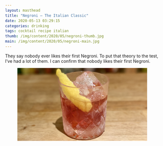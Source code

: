 ```yaml
---
layout: masthead
title: "Negroni – The Italian Classic"
date: 2020-05-13 03:29:15
categories: drinking
tags: cocktail recipe italian
thumb: /img/content/2020/05/negroni-thumb.jpg
main: /img/content/2020/05/negroni-main.jpg
---
```


They say nobody ever likes their first Negroni. To put that theory to the test,
I’ve had a lot of them. I can confirm that nobody likes their first Negroni.

<!--more-->

<figure>
  <img src="/img/content/2020/05/negroni-main.jpg" alt="">
  <figcaption></figcaption>
</figure>
